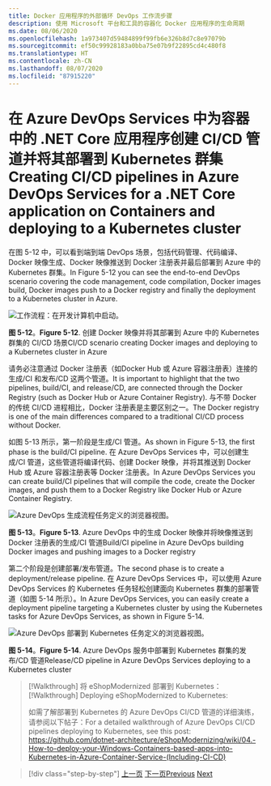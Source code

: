 ```yaml
---
title: Docker 应用程序的外部循环 DevOps 工作流步骤
description: 使用 Microsoft 平台和工具的容器化 Docker 应用程序的生命周期
ms.date: 08/06/2020
ms.openlocfilehash: 1a973407d59484899f99fb6e326b8d7c8e97079b
ms.sourcegitcommit: ef50c99928183a0bba75e07b9f22895cd4c480f8
ms.translationtype: HT
ms.contentlocale: zh-CN
ms.lasthandoff: 08/07/2020
ms.locfileid: "87915220"
---
```

# <a name="creating-cicd-pipelines-in-azure-devops-services-for-a-net-core-application-on-containers-and-deploying-to-a-kubernetes-cluster"></a><span data-ttu-id="9d054-103">在 Azure DevOps Services 中为容器中的 .NET Core 应用程序创建 CI/CD 管道并将其部署到 Kubernetes 群集</span><span class="sxs-lookup"><span data-stu-id="9d054-103">Creating CI/CD pipelines in Azure DevOps Services for a .NET Core application on Containers and deploying to a Kubernetes cluster</span></span>

<span data-ttu-id="9d054-104">在图 5-12 中，可以看到端到端 DevOps 场景，包括代码管理、代码编译、Docker 映像生成、Docker 映像推送到 Docker 注册表并最后部署到 Azure 中的 Kubernetes 群集。</span><span class="sxs-lookup"><span data-stu-id="9d054-104">In Figure 5-12 you can see the end-to-end DevOps scenario covering the code management, code compilation, Docker images build, Docker images push to a Docker registry and finally the deployment to a Kubernetes cluster in Azure.</span></span>

![工作流程：在开发计算机中启动。](media/docker-workflow-ci-cd-aks.png)

<span data-ttu-id="9d054-107">**图 5-12**。</span><span class="sxs-lookup"><span data-stu-id="9d054-107">**Figure 5-12**.</span></span> <span data-ttu-id="9d054-108">创建 Docker 映像并将其部署到 Azure 中的 Kubernetes 群集的 CI/CD 场景</span><span class="sxs-lookup"><span data-stu-id="9d054-108">CI/CD scenario creating Docker images and deploying to a Kubernetes cluster in Azure</span></span>

<span data-ttu-id="9d054-109">请务必注意通过 Docker 注册表（如Docker Hub 或 Azure 容器注册表）连接的生成/CI 和发布/CD 这两个管道。</span><span class="sxs-lookup"><span data-stu-id="9d054-109">It is important to highlight that the two pipelines, build/CI, and release/CD, are connected through the Docker Registry (such as Docker Hub or Azure Container Registry).</span></span> <span data-ttu-id="9d054-110">与不带 Docker 的传统 CI/CD 进程相比，Docker 注册表是主要区别之一。</span><span class="sxs-lookup"><span data-stu-id="9d054-110">The Docker registry is one of the main differences compared to a traditional CI/CD process without Docker.</span></span>

<span data-ttu-id="9d054-111">如图 5-13 所示，第一阶段是生成/CI 管道。</span><span class="sxs-lookup"><span data-stu-id="9d054-111">As shown in Figure 5-13, the first phase is the build/CI pipeline.</span></span> <span data-ttu-id="9d054-112">在 Azure DevOps Services 中，可以创建生成/CI 管道，这些管道将编译代码、创建 Docker 映像，并将其推送到 Docker Hub 或 Azure 容器注册表等 Docker 注册表。</span><span class="sxs-lookup"><span data-stu-id="9d054-112">In Azure DevOps Services you can create build/CI pipelines that will compile the code, create the Docker images, and push them to a Docker Registry like Docker Hub or Azure Container Registry.</span></span>

![Azure DevOps 生成流程任务定义的浏览器视图。](media/build-ci-pipeline-azure-devops-push-to-docker-registry.png)

<span data-ttu-id="9d054-114">**图 5-13**。</span><span class="sxs-lookup"><span data-stu-id="9d054-114">**Figure 5-13**.</span></span> <span data-ttu-id="9d054-115">Azure DevOps 中的生成 Docker 映像并将映像推送到 Docker 注册表的生成/CI 管道</span><span class="sxs-lookup"><span data-stu-id="9d054-115">Build/CI pipeline in Azure DevOps building Docker images and pushing images to a Docker registry</span></span>

<span data-ttu-id="9d054-116">第二个阶段是创建部署/发布管道。</span><span class="sxs-lookup"><span data-stu-id="9d054-116">The second phase is to create a deployment/release pipeline.</span></span> <span data-ttu-id="9d054-117">在 Azure DevOps Services 中，可以使用 Azure DevOps Services 的 Kubernetes 任务轻松创建面向 Kubernetes 群集的部署管道（如图 5-14 所示）。</span><span class="sxs-lookup"><span data-stu-id="9d054-117">In Azure DevOps Services, you can easily create a deployment pipeline targeting a Kubernetes cluster by using the Kubernetes tasks for Azure DevOps Services, as shown in Figure 5-14.</span></span>

![Azure DevOps 部署到 Kubernetes 任务定义的浏览器视图。](media/release-cd-pipeline-azure-devops-deploy-to-kubernetes.png)

<span data-ttu-id="9d054-119">**图 5-14**。</span><span class="sxs-lookup"><span data-stu-id="9d054-119">**Figure 5-14**.</span></span> <span data-ttu-id="9d054-120">Azure DevOps 服务中部署到 Kubernetes 群集的发布/CD 管道</span><span class="sxs-lookup"><span data-stu-id="9d054-120">Release/CD pipeline in Azure DevOps Services deploying to a Kubernetes cluster</span></span>

> <span data-ttu-id="9d054-121">[!Walkthrough] 将 eShopModernized 部署到 Kubernetes：</span><span class="sxs-lookup"><span data-stu-id="9d054-121">[!Walkthrough] Deploying eShopModernized to Kubernetes:</span></span>
>
> <span data-ttu-id="9d054-122">如需了解部署到 Kubernetes 的 Azure DevOps CI/CD 管道的详细演练，请参阅以下帖子：</span><span class="sxs-lookup"><span data-stu-id="9d054-122">For a detailed walkthrough of Azure DevOps CI/CD pipelines deploying to Kubernetes, see this post: </span></span>\
><https://github.com/dotnet-architecture/eShopModernizing/wiki/04.-How-to-deploy-your-Windows-Containers-based-apps-into-Kubernetes-in-Azure-Container-Service-(Including-CI-CD)>

>[!div class="step-by-step"]
><span data-ttu-id="9d054-123">[上一页](docker-application-outer-loop-devops-workflow.md)
>[下一页](../run-manage-monitor-docker-environments/index.md)</span><span class="sxs-lookup"><span data-stu-id="9d054-123">[Previous](docker-application-outer-loop-devops-workflow.md)
[Next](../run-manage-monitor-docker-environments/index.md)</span></span>

